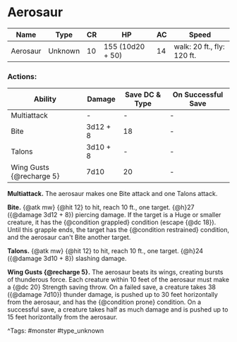 # Aerosaur

| Name | Type | CR | HP | AC | Speed |
|------|------|----|----|----|-------|
| Aerosaur | Unknown | 10 | 155 (10d20 + 50) | 14 | walk: 20 ft., fly: 120 ft. |

### Actions:

| Ability | Damage | Save DC & Type | On Successful Save |
|---------|--------|----------------|--------------------|
| Multiattack | - | - | - |
| Bite | 3d12 + 8 | 18 | - |
| Talons | 3d10 + 8 | - | - |
| Wing Gusts {@recharge 5} | 7d10 | 20 | - |


**Multiattack.** The aerosaur makes one Bite attack and one Talons attack.

**Bite.** {@atk mw} {@hit 12} to hit, reach 10 ft., one target. {@h}27 ({@damage 3d12 + 8}) piercing damage. If the target is a Huge or smaller creature, it has the {@condition grappled} condition (escape {@dc 18}). Until this grapple ends, the target has the {@condition restrained} condition, and the aerosaur can't Bite another target.

**Talons.** {@atk mw} {@hit 12} to hit, reach 10 ft., one target. {@h}24 ({@damage 3d10 + 8}) slashing damage.

**Wing Gusts {@recharge 5}.** The aerosaur beats its wings, creating bursts of thunderous force. Each creature within 10 feet of the aerosaur must make a {@dc 20} Strength saving throw. On a failed save, a creature takes 38 ({@damage 7d10}) thunder damage, is pushed up to 30 feet horizontally from the aerosaur, and has the {@condition prone} condition. On a successful save, a creature takes half as much damage and is pushed up to 15 feet horizontally from the aerosaur.

^Tags: #monster #type_unknown